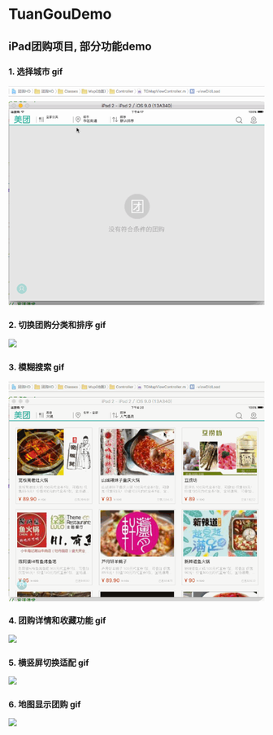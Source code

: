 # TuanGouDemo
## iPad团购项目, 部分功能demo
### 1. 选择城市 gif 
![](https://github.com/BianJiantao/TuanGouDemo/blob/master/Image/SelectCity.gif?raw=true)
### 2. 切换团购分类和排序 gif 
![](https://github.com/BianJiantao/TuanGouDemo/blob/master/Image/ChangeCategoryAndOrder.gif?raw=true)
### 3. 模糊搜索 gif 
![](https://github.com/BianJiantao/TuanGouDemo/blob/master/Image/Search.gif?raw=true)
### 4. 团购详情和收藏功能 gif 
![](https://github.com/BianJiantao/TuanGouDemo/blob/master/Image/CdetailAndCollect.gif?raw=true)
### 5. 横竖屏切换适配 gif 
![](https://github.com/BianJiantao/TuanGouDemo/blob/master/Image/PortraitLandscape.gif?raw=true)
### 6. 地图显示团购 gif 
![](https://github.com/BianJiantao/TuanGouDemo/blob/master/Image/Map.gif?raw=true)